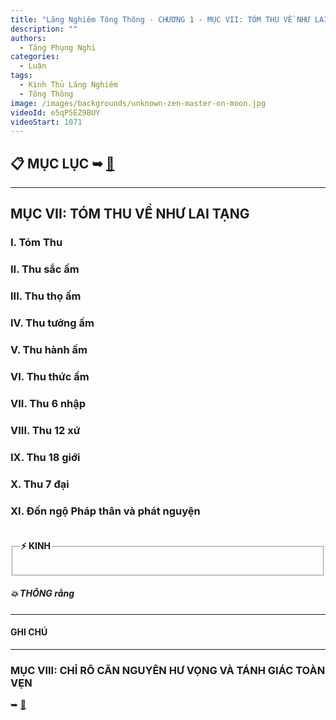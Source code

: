 ```yaml
---
title: "Lăng Nghiêm Tông Thông - CHƯƠNG 1 - MỤC VII: TÓM THU VỀ NHƯ LAI TẠNG"
description: ""
authors: 
  - Tăng Phụng Nghi
categories:
  - Luận
tags:
  - Kinh Thủ Lăng Nghiêm
  - Tông Thông
image: /images/backgrounds/unknown-zen-master-on-moon.jpg
videoId: e5qP5EZ9BUY
videoStart: 1071
---
```


<h2>📋 MỤC LỤC ➥ <a href="/interpretations/lang-nghiem-tong-thong-muc-luc">🔗</a></h2>

<hr class="blog-rule" />

## MỤC VII: TÓM THU VỀ NHƯ LAI TẠNG

### I. Tóm Thu

### II. Thu sắc ấm

### III. Thu thọ ấm

### IV. Thu tưởng ấm

### V. Thu hành ấm

### VI. Thu thức ấm

### VII. Thu 6 nhập

### VIII. Thu 12 xứ

### IX. Thu 18 giới

### X. Thu 7 đại

### XI. Đốn ngộ Pháp thân và phát nguyện

<fieldset>
<legend><h4>⚡️ KINH</h4></legend>
<div style="color: var(--color-accent-darkorange)">

</div>
</fieldset>
<h5>💥 THÔNG rằng</h5>

<hr class="blog-rule" />

#### GHI CHÚ

[^1]: ⭐️

<hr class="blog-rule" />

### MỤC VIII: CHỈ RÕ CĂN NGUYÊN HƯ VỌNG VÀ TÁNH GIÁC TOÀN VẸN
➥ [🔗](/interpretations/lang-nghiem-tong-thong-chuong-1-muc-8-chi-ro-can-nguyen-hu-vong-va-tanh-giac-toan-ven)
